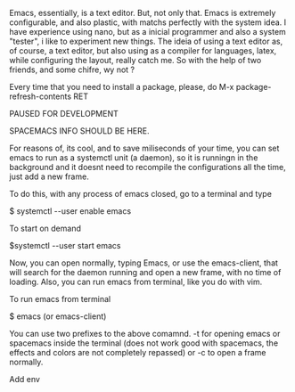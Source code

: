 Emacs, essentially, is a text editor. But, not only that. Emacs is extremely configurable, and also plastic, 
with matchs perfectly with the system idea. I have experience using nano, but as a inicial programmer and 
also a system "tester", i like to experiment new things. The ideia of using a text editor as, of course, a 
text editor, but also using as a compiler for languages, latex, while configuring the layout, really catch me.
So with the help of two friends, and some chifre, wy not ?

Every time that you need to install a package, please, do M-x package-refresh-contents RET

PAUSED FOR DEVELOPMENT

SPACEMACS INFO SHOULD BE HERE.

For reasons of, its cool, and to save miliseconds of your time, you can set emacs to run as a systemctl unit (a daemon), so it is runningn in the background and it doesnt need to recompile the configurations all the time, just add a new frame. 

To do this, with any process of emacs closed, go to a terminal and type

$ systemctl --user enable emacs

To start on demand

$systemctl --user start emacs

Now, you can open normally, typing Emacs, or use the emacs-client, that will search for the daemon running and open a new frame, with no time of loading. Also, you can run emacs from terminal, like you do with vim. 

To run emacs from terminal

$ emacs (or emacs-client)

You can use two prefixes to the above comamnd. -t for opening emacs or spacemacs inside the terminal (does not work good with spacemacs, the effects and colors are not completely repassed) or -c to open a frame normally. 

Add env

